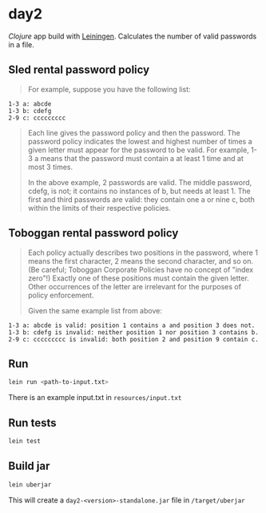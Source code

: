 # day2
_Clojure_ app build with [Leiningen](https://leiningen.org).
Calculates the number of valid passwords in a file.

## Sled rental password policy
> For example, suppose you have the following list:
```
1-3 a: abcde
1-3 b: cdefg
2-9 c: ccccccccc
```
> Each line gives the password policy and then the password. The password policy indicates the lowest and highest number of times a given letter must appear for the password to be valid. For example, 1-3 a means that the password must contain a at least 1 time and at most 3 times.
>
> In the above example, 2 passwords are valid. The middle password, cdefg, is not; it contains no instances of b, but needs at least 1. The first and third passwords are valid: they contain one a or nine c, both within the limits of their respective policies.

## Toboggan rental password policy
> Each policy actually describes two positions in the password, where 1 means the first character, 2 means the second character, and so on. (Be careful; Toboggan Corporate Policies have no concept of "index zero"!) Exactly one of these positions must contain the given letter. Other occurrences of the letter are irrelevant for the purposes of policy enforcement.
>
> Given the same example list from above:
```
1-3 a: abcde is valid: position 1 contains a and position 3 does not.
1-3 b: cdefg is invalid: neither position 1 nor position 3 contains b.
2-9 c: ccccccccc is invalid: both position 2 and position 9 contain c.
```


## Run
```bash
lein run <path-to-input.txt>
```
There is an example input.txt in `resources/input.txt`

## Run tests
```bash
lein test
```

## Build jar
```bash
lein uberjar
```
This will create a `day2-<version>-standalone.jar` file in `/target/uberjar`
